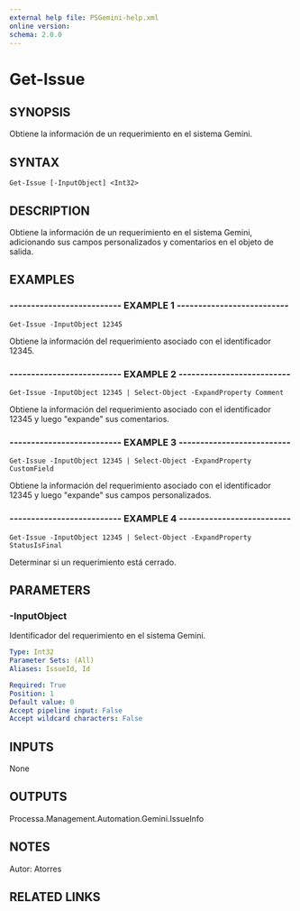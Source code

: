 ```yaml
---
external help file: PSGemini-help.xml
online version: 
schema: 2.0.0
---
```


# Get-Issue

## SYNOPSIS
Obtiene la información de un requerimiento en el sistema Gemini.

## SYNTAX

```
Get-Issue [-InputObject] <Int32>
```

## DESCRIPTION
Obtiene la información de un requerimiento en el sistema Gemini, adicionando sus campos personalizados y comentarios en el objeto de salida.

## EXAMPLES

### -------------------------- EXAMPLE 1 --------------------------
```
Get-Issue -InputObject 12345
```

Obtiene la información del requerimiento asociado con el identificador 12345.

### -------------------------- EXAMPLE 2 --------------------------
```
Get-Issue -InputObject 12345 | Select-Object -ExpandProperty Comment
```

Obtiene la información del requerimiento asociado con el identificador 12345 y luego "expande" sus comentarios.

### -------------------------- EXAMPLE 3 --------------------------
```
Get-Issue -InputObject 12345 | Select-Object -ExpandProperty CustomField
```

Obtiene la información del requerimiento asociado con el identificador 12345 y luego "expande" sus campos personalizados.

### -------------------------- EXAMPLE 4 --------------------------
```
Get-Issue -InputObject 12345 | Select-Object -ExpandProperty StatusIsFinal
```

Determinar si un requerimiento está cerrado.


## PARAMETERS

### -InputObject
Identificador del requerimiento en el sistema Gemini.

```yaml
Type: Int32
Parameter Sets: (All)
Aliases: IssueId, Id

Required: True
Position: 1
Default value: 0
Accept pipeline input: False
Accept wildcard characters: False
```

## INPUTS

None

## OUTPUTS

Processa.Management.Automation.Gemini.IssueInfo

## NOTES
Autor: Atorres

## RELATED LINKS

